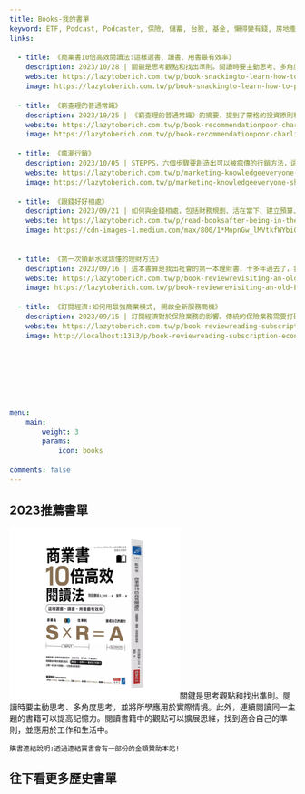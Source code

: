 ```yaml
---
title: Books-我的書單
keyword: ETF, Podcast, Podcaster, 保險, 儲蓄, 台股, 基金, 懶得變有錢, 房地產, 投資理財, 支出, 收入, 理財規劃, 瑪斯理財兩三事, 稅務, 總體經濟, 美股, 職涯心得, 股利收入, 複委託, 記帳, 讀書心得, 財務規劃, 財商, 貸款, 資產配置, 退休規劃, 開源節流
links:

  - title: 《商業書10倍高效閱讀法:這樣選書、讀書、用書最有效率》
    description: 2023/10/28 | 關鍵是思考觀點和找出準則。閱讀時要主動思考、多角度思考，並將所學應用於實際情境。此外，連續閱讀同一主題的書籍可以提高記憶力。閱讀書籍中的觀點可以擴展思維，找到適合自己的準則，並應用於工作和生活中。
    website: https://lazytoberich.com.tw/p/book-snackingto-learn-how-to-progress-you-must-learn-the-methods-of-progress-in-the-book-10x-productivity-in-business./
    image: https://lazytoberich.com.tw/p/book-snackingto-learn-how-to-progress-you-must-learn-the-methods-of-progress-in-the-book-10x-productivity-in-business./img_hu9f37cd1033f2de1defc5675bd9ff44a7_153532_1024x0_resize_box_3.png
    
  - title: 《窮查理的普通常識》
    description: 2023/10/25 | 《窮查理的普通常識》的摘要，提到了蒙格的投資原則和能力圈理論。文章強調了接受複雜事實、建立自己的決策模式、獨立思考能力以及投資原則的重要性。此外，還提到了謙虛、耐心、準備和改變等方面的建議。最後，文章分享了一些關於懶得變有錢的觀察和心得。
    website: https://lazytoberich.com.tw/p/book-recommendationpoor-charlies-almanackthe-wit-and-wisdom-of-charles-t.-munger-this-book-is-truly-not-about-poverty/
    image: https://lazytoberich.com.tw/p/book-recommendationpoor-charlies-almanackthe-wit-and-wisdom-of-charles-t.-munger-this-book-is-truly-not-about-poverty/book_hu4e337024e86f6a713a93541adce25a4b_617522_1024x0_resize_box_3.png
    
  - title: 《瘋潮行銷》
    description: 2023/10/05 | STEPPS，六個步驟要創造出可以被瘋傳的行銷方法，這裡讀完跟大家簡單分享，我不是一個單純的理財部落客，什麼書我都會讀，讀完了分享出來如果對你有幫助，也希望你可以給我一些回饋。
    website: https://lazytoberich.com.tw/p/marketing-knowledgeeveryone-should-know-how-to-market-not-just-market-themselves-but-also-go-crazy-marketing-themselves./
    image: https://lazytoberich.com.tw/p/marketing-knowledgeeveryone-should-know-how-to-market-not-just-market-themselves-but-also-go-crazy-marketing-themselves./img_huf933dbe7bf69c55273f67fc7718a4c9b_824384_1024x0_resize_box_3.png
    
  - title: 《跟錢好好相處》
    description: 2023/09/21 | 如何與金錢相處，包括財務規劃、活在當下、建立預算、改變思維和行為、記帳、省錢、最大化收入、投資自己以及獨立努力。書中提到了一些重要觀點，但也需要批判思考。總結來說，好好了解自己、認識金錢、投資自己，並避免盲目追求金錢。
    website: https://lazytoberich.com.tw/p/read-booksafter-being-in-the-workforce-for-a-while-we-all-need-to-get-along-with-money-again./
    image: https://cdn-images-1.medium.com/max/800/1*MnpnGw_lMVtkfWYbiOV3pg.png

      
  - title: 《第一次領薪水就該懂的理財方法》
    description: 2023/09/16 | 這本書算是我出社會的第一本理財書，十多年過去了，我還是覺得這是一本好書，作者勤奮工作，卻在中年覺悟，想致富不能靠薪水，因此痛下決心要學好投資與財務管理，他發展出一套結合財務知識與EXCEL試算表來檢驗報酬率的理財方法，並提早達到財務自由的目標。
    website: https://lazytoberich.com.tw/p/book-reviewrevisiting-an-old-book-financial-management-methods-you-should-know-when-receiving-your-first-paycheck/
    image: https://lazytoberich.com.tw/p/book-reviewrevisiting-an-old-book-financial-management-methods-you-should-know-when-receiving-your-first-paycheck/Untitled_huafe4debad39db65eacb24c16d5d88eca_688275_1024x0_resize_box_3.png
    
  - title: 《訂閱經濟:如何用最強商業模式, 開啟全新服務商機》
    description: 2023/09/15 | 訂閱經濟對於保險業務的影響。傳統的保險業務需要打破框架，提供全新的服務，因為客戶需要的不再只是保單，而是一個訂閱式的服務。
    website: https://lazytoberich.com.tw/p/book-reviewreading-subscription-economy-discussing-business-motivation/
    image: http://localhost:1313/p/book-reviewreading-subscription-economy-discussing-business-motivation/img_hu619a8570316dee3ff5eee3e33456e87d_828632_1024x0_resize_box_3.png

      
  
      

    

menu: 
    main: 
        weight: 3
        params:
            icon: books

comments: false
---
```


## 2023推薦書單

![img.png](img.png)關鍵是思考觀點和找出準則。閱讀時要主動思考、多角度思考，並將所學應用於實際情境。此外，連續閱讀同一主題的書籍可以提高記憶力。閱讀書籍中的觀點可以擴展思維，找到適合自己的準則，並應用於工作和生活中。

`購書連結說明:透過連結買書會有一部份的金額贊助本站!`
## 往下看更多歷史書單
